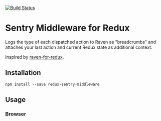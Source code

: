 [![Build Status](https://travis-ci.org/ViditIsOnline/redux-sentry-middleware.svg?branch=master)](https://travis-ci.org/ViditIsOnline/redux-sentry-middleware)

# Sentry Middleware for Redux

Logs the type of each dispatched action to Raven as "breadcrumbs" and attaches
your last action and current Redux state as additional context.

Inspired by [raven-for-redux](https://github.com/captbaritone/raven-for-redux).

## Installation

    npm install --save redux-sentry-middleware

## Usage

### Browser
